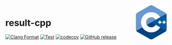 <img align="right" width="96px" src="./assets/1200px_cpp_logo.svg.png">

# result-cpp

[![Clang Format](https://github.com/Dup4/result-cpp/workflows/Clang%20Format/badge.svg)](https://github.com/Dup4/result-cpp/actions/workflows/clang_format.yml)
[![Test](https://github.com/Dup4/result-cpp/workflows/Test/badge.svg)](https://github.com/Dup4/result-cpp/actions/workflows/test.yml)
[![codecov](https://codecov.io/gh/Dup4/result-cpp/branch/main/graph/badge.svg)](https://codecov.io/gh/Dup4/result-cpp)
[![GitHub release](https://img.shields.io/github/release/Dup4/result-cpp.svg)](https://github.com/Dup4/result-cpp/releases/)

